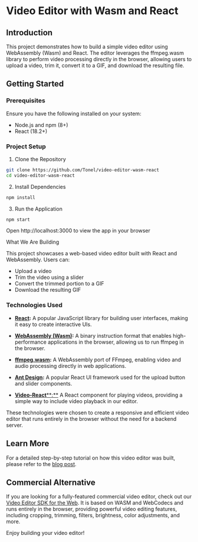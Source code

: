 # Video Editor with Wasm and React
## Introduction
This project demonstrates how to build a simple video editor using WebAssembly (Wasm) and React. The editor leverages the ffmpeg.wasm library to perform video processing directly in the browser, allowing users to upload a video, trim it, convert it to a GIF, and download the resulting file.

## Getting Started
### Prerequisites
Ensure you have the following installed on your system:

* Node.js and npm (8+)
* React (18.2+)

### Project Setup

1. Clone the Repository

```bash
git clone https://github.com/Tonel/video-editor-wasm-react
cd video-editor-wasm-react
```

2. Install Dependencies

```bash
npm install
```

3. Run the Application

```bash
npm start
```

Open http://localhost:3000 to view the app in your browser

What We Are Building

This project showcases a web-based video editor built with React and WebAssembly. Users can:

*   Upload a video
*   Trim the video using a slider
*   Convert the trimmed portion to a GIF
*   Download the resulting GIF
    

### Technologies Used

* [**React**](https://reactjs.org/)**:** A popular JavaScript library for building user interfaces, making it easy to create interactive UIs.
    
* [**WebAssembly (Wasm)**](https://webassembly.org/)**:** A binary instruction format that enables high-performance applications in the browser, allowing us to run ffmpeg in the browser.
    
* [**ffmpeg.wasm**](https://github.com/ffmpegwasm/ffmpeg.wasm)**:** A WebAssembly port of FFmpeg, enabling video and audio processing directly in web applications.
    
* [**Ant Design**](https://ant.design/)**:** A popular React UI framework used for the upload button and slider components.
    
* [**Video-React****:**](https://www.npmjs.com/package/video-react) A React component for playing videos, providing a simple way to include video playback in our editor.
    

These technologies were chosen to create a responsive and efficient video editor that runs entirely in the browser without the need for a backend server.

## Learn More

For a detailed step-by-step tutorial on how this video editor was built, please refer to the [blog post](https://img.ly/blog/how-to-build-a-video-editor-with-wasm-in-react/).

## Commercial Alternative

If you are looking for a fully-featured commercial video editor, check out our [Video Editor SDK for the Web](https://img.ly/showcases/cesdk/video-ui/web). It is based on WASM and WebCodecs and runs entirely in the browser, providing powerful video editing features, including cropping, trimming, filters, brightness, color adjustments, and more.

Enjoy building your video editor!